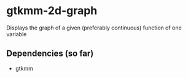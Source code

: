 # gtkmm-2d-graph

Displays the graph of a given (preferably continuous) function of one variable

## Dependencies (so far)
- gtkmm
